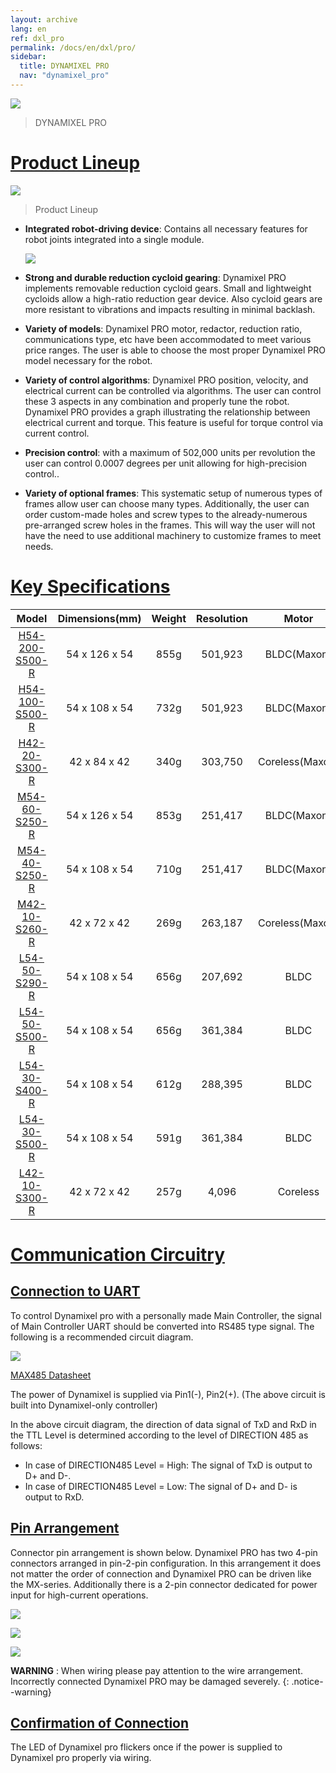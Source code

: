 ```yaml
---
layout: archive
lang: en
ref: dxl_pro
permalink: /docs/en/dxl/pro/
sidebar:
  title: DYNAMIXEL PRO
  nav: "dynamixel_pro"
---
```


![](/assets/images/dxl/pro/dynamixelpro_main.jpg)
>DYNAMIXEL PRO

# [Product Lineup](#product-lineup)

![](/assets/images/dxl/pro/dxl_pro_productline.jpg)

> Product Lineup

- **Integrated robot-driving device**: Contains all necessary features for robot joints integrated into a single module.

  ![](/assets/images/dxl/pro/dxl_pro_intro.gif)

- **Strong and durable reduction cycloid gearing**: Dynamixel PRO implements removable reduction cycloid gears. Small and lightweight cycloids allow a high-ratio reduction gear device. Also cycloid gears are more resistant to vibrations and impacts resulting in minimal backlash.

- **Variety of models**: Dynamixel PRO motor, redactor, reduction ratio, communications type, etc have been accommodated to meet various price ranges. The user is able to choose the most proper Dynamixel PRO model necessary for the robot.

- **Variety of control algorithms**: Dynamixel PRO position, velocity, and electrical current can be controlled via algorithms. The user can control these 3 aspects in any combination and properly tune the robot. Dynamixel PRO provides a graph illustrating the relationship between electrical current and torque. This feature is useful for torque control via current control.

- **Precision control**: with a maximum of 502,000 units per revolution the user can control 0.0007 degrees per unit allowing for high-precision control..

- **Variety of optional frames**: This systematic setup of numerous types of frames allow user can choose many types. Additionally, the user can order custom-made holes and screw types to the already-numerous pre-arranged screw holes in the frames. This will way the user will not have the need to use additional machinery to customize frames to meet needs.

# [Key Specifications](#key-specifications)

|                       Model                        | Dimensions(mm) | Weight | Resolution |      Motor      |
|:--------------------------------------------------:|:--------------:|:------:|:----------:|:---------------:|
| [H54-200-S500-R](/docs/en/dxl/pro/h54-200-s500-r/) | 54 x 126 x 54  |  855g  |  501,923   |   BLDC(Maxon)   |
| [H54-100-S500-R](/docs/en/dxl/pro/h54-100-s500-r/) | 54 x 108 x 54  |  732g  |  501,923   |   BLDC(Maxon)   |
|  [H42-20-S300-R](/docs/en/dxl/pro/h42-20-s300-r/)  |  42 x 84 x 42  |  340g  |  303,750   | Coreless(Maxon) |
|  [M54-60-S250-R](/docs/en/dxl/pro/m54-60-s250-r/)  | 54 x 126 x 54  |  853g  |  251,417   |   BLDC(Maxon)   |
|  [M54-40-S250-R](/docs/en/dxl/pro/m54-40-s250-r/)  | 54 x 108 x 54  |  710g  |  251,417   |   BLDC(Maxon)   |
|  [M42-10-S260-R](/docs/en/dxl/pro/m42-10-s260-r/)  |  42 x 72 x 42  |  269g  |  263,187   | Coreless(Maxon) |
|  [L54-50-S290-R](/docs/en/dxl/pro/l54-50-s500-r/)  | 54 x 108 x 54  |  656g  |  207,692   |      BLDC       |
|  [L54-50-S500-R](/docs/en/dxl/pro/l54-50-s290-r/)  | 54 x 108 x 54  |  656g  |  361,384   |      BLDC       |
|  [L54-30-S400-R](/docs/en/dxl/pro/l54-30-s500-r/)  | 54 x 108 x 54  |  612g  |  288,395   |      BLDC       |
|  [L54-30-S500-R](/docs/en/dxl/pro/l54-30-s400-r/)  | 54 x 108 x 54  |  591g  |  361,384   |      BLDC       |
|  [L42-10-S300-R](/docs/en/dxl/pro/l42-10-s300-r/)  |  42 x 72 x 42  |  257g  |   4,096    |    Coreless     |

# [Communication Circuitry](#communication-circuitry)

## [Connection to UART](#connection-to-uart)
To control Dynamixel pro with a personally made Main Controller, the signal of Main Controller UART should be converted into RS485 type signal. The following is a recommended circuit diagram.

![](/assets/images/dxl/pro/485_circuit_pro.png)

[MAX485 Datasheet](http://ecee.colorado.edu/~mcclurel/max485ds.pdf)

The power of Dynamixel is supplied via Pin1(-), Pin2(+). (The above circuit is built into Dynamixel-only controller)

In the above circuit diagram, the direction of data signal of TxD and RxD in the TTL Level is determined according to the level of DIRECTION 485 as follows:
- In case of DIRECTION485 Level = High: The signal of TxD is output to D+ and D-.
- In case of DIRECTION485 Level = Low: The signal of D+ and D- is output to RxD.

## [Pin Arrangement](#pin-arrangement)
Connector pin arrangement is shown below. Dynamixel PRO has two 4-pin connectors arranged in pin-2-pin configuration. In this arrangement it does not matter the order of connection and Dynamixel PRO can be driven like the MX-series. Additionally there is a 2-pin connector dedicated for power input for high-current operations.

![](/assets/images/dxl/pro/clip_image003.png)

![](/assets/images/dxl/pro/clip_image005.jpg)

![](/assets/images/dxl/pro/clip_image007.png)

**WARNING** : When wiring please pay attention to the wire arrangement. Incorrectly connected Dynamixel PRO may be damaged severely.
{: .notice--warning}

## [Confirmation of Connection](#confirmation-of-connection)

The LED of Dynamixel pro flickers once if the power is supplied to Dynamixel pro properly via wiring.
